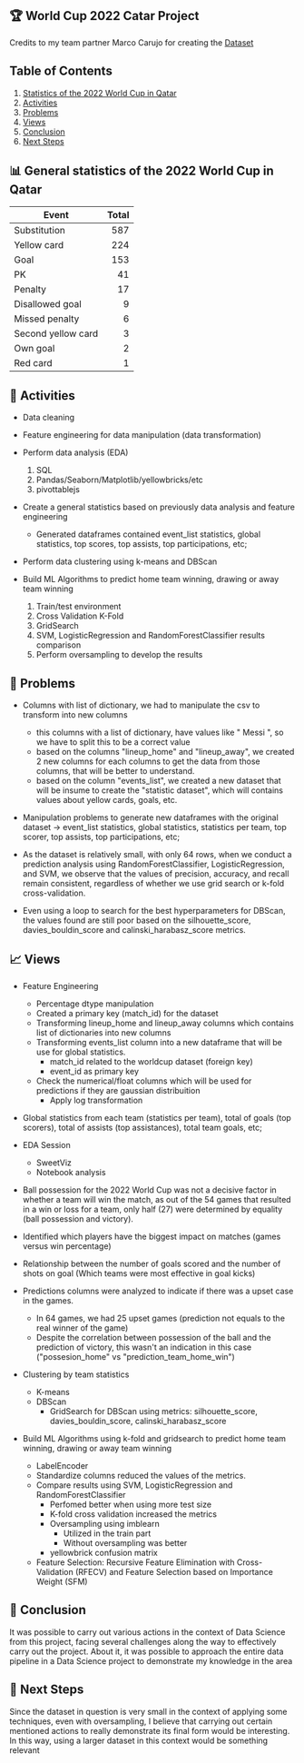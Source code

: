 ## 🏆 World Cup 2022 Catar Project 

Credits to my team partner Marco Carujo for creating the [Dataset](https://www.kaggle.com/datasets/mcarujo/fifa-world-cup-2022-catar)

## Table of Contents
1. [Statistics of the 2022 World Cup in Qatar](#statistics)
2. [Activities](#activities)
3. [Problems](#problems)
4. [Views](#views)
5. [Conclusion](#conclusion)
6. [Next Steps](#next-steps)

<a name="statistics"></a>
## 📊 General statistics of the 2022 World Cup in Qatar
|        Event       | Total |
|-------------------|-------:|
|    Substitution    |  587  |
|     Yellow card    |  224  |
|        Goal        |  153  |
|         PK         |   41  |
|       Penalty      |   17  |
|   Disallowed goal  |   9   |
|   Missed penalty   |   6   |
| Second yellow card |   3   |
|      Own goal      |   2   |
|      Red card      |   1   |

<a name="activities"></a>
## 🔧 Activities

- Data cleaning

- Feature engineering for data manipulation (data transformation)

- Perform data analysis (EDA)
    1. SQL
    2. Pandas/Seaborn/Matplotlib/yellowbricks/etc
    3. pivottablejs

- Create a general statistics based on previously data analysis and feature engineering
    - Generated dataframes contained event_list statistics, global statistics, top scores, top assists, top participations, etc;

- Perform data clustering using k-means and DBScan

- Build ML Algorithms to predict home team winning, drawing or away team winning
    1. Train/test environment
    2. Cross Validation K-Fold
    3. GridSearch
    4. SVM, LogisticRegression and RandomForestClassifier results comparison
    5. Perform oversampling to develop the results

<a name="problems"></a>
## 🤔 Problems

* Columns with list of dictionary, we had to manipulate the csv to transform into new columns
    - this columns with a list of dictionary, have values like " Messi ", so we have to split this to be a correct value
    - based on the columns "lineup_home" and "lineup_away", we created 2 new columns for each columns to get the data from those columns, that will be better to understand.
    - based on the column "events_list", we created a new dataset that will be insume to create the "statistic dataset", which will contains values about yellow cards, goals, etc.
    
* Manipulation problems to generate new dataframes with the original dataset -> event_list statistics, global statistics, statistics per team, top scorer, top assists, top participations, etc;

* As the dataset is relatively small, with only 64 rows, when we conduct a prediction analysis using RandomForestClassifier, LogisticRegression, and SVM, we observe that the values of precision, accuracy, and recall remain consistent, regardless of whether we use grid search or k-fold cross-validation.

* Even using a loop to search for the best hyperparameters for DBScan, the values found are still poor based on the silhouette_score, davies_bouldin_score and calinski_harabasz_score metrics.

<a name="views"></a>
## 📈 Views

* Feature Engineering
    - Percentage dtype manipulation
    - Created a primary key (match_id) for the dataset
    - Transforming lineup_home and lineup_away columns which contains list of dictionaries into new columns
    - Transforming events_list column into a new dataframe that will be use for global statistics.
        - match_id related to the worldcup dataset (foreign key)
        - event_id as primary key
    - Check the numerical/float columns which will be used for predictions if they are gaussian distribuition
        - Apply log transformation

* Global statistics from each team (statistics per team), total of goals (top scorers), total of assists (top assistances), total team goals, etc;

* EDA Session
    - SweetViz 
    - Notebook analysis

* Ball possession for the 2022 World Cup was not a decisive factor in whether a team will win the match, as out of the 54 games that resulted in a win or loss for a team, only half (27) were determined by equality (ball possession and victory).

* Identified which players have the biggest impact on matches (games versus win percentage)

* Relationship between the number of goals scored and the number of shots on goal (Which teams were most effective in goal kicks)

* Predictions columns were analyzed to indicate if there was a upset case in the games.
    - In 64 games, we had 25 upset games (prediction not equals to the real winner of the game)
    - Despite the correlation between possession of the ball and the prediction of victory, this wasn't an indication in this case
        ("possesion_home" vs "prediction_team_home_win")

* Clustering by team statistics
    - K-means
    - DBScan
        - GridSearch for DBScan using metrics: silhouette_score, davies_bouldin_score, calinski_harabasz_score

* Build ML Algorithms using k-fold and gridsearch to predict home team winning, drawing or away team winning
    - LabelEncoder
    - Standardize columns reduced the values of the metrics.
    - Compare results using SVM, LogisticRegression and RandomForestClassifier
        - Perfomed better when using more test size
        - K-fold cross validation increased the metrics
        - Oversampling using imblearn
            - Utilized in the train part
            - Without oversampling was better
        - yellowbrick confusion matrix
    - Feature Selection: Recursive Feature Elimination with Cross-Validation (RFECV) and Feature Selection based on Importance Weight (SFM)

<a name="conclusion"></a>
## 🏁 Conclusion

It was possible to carry out various actions in the context of Data Science from this project, facing several challenges along the way to effectively carry out the project. About it, it was possible to approach the entire data pipeline in a Data Science project to demonstrate my knowledge in the area

<a name="next-steps"></a>
## 🚀 Next Steps

Since the dataset in question is very small in the context of applying some techniques, even with oversampling, I believe that carrying out certain mentioned actions to really demonstrate its final form would be interesting. In this way, using a larger dataset in this context would be something relevant

